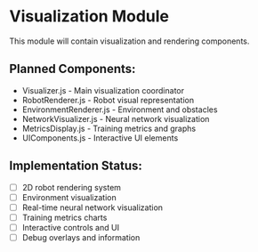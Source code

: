 # Visualization Module

This module will contain visualization and rendering components.

## Planned Components:
- Visualizer.js - Main visualization coordinator
- RobotRenderer.js - Robot visual representation
- EnvironmentRenderer.js - Environment and obstacles
- NetworkVisualizer.js - Neural network visualization
- MetricsDisplay.js - Training metrics and graphs
- UIComponents.js - Interactive UI elements

## Implementation Status:
- [ ] 2D robot rendering system
- [ ] Environment visualization
- [ ] Real-time neural network visualization
- [ ] Training metrics charts
- [ ] Interactive controls and UI
- [ ] Debug overlays and information
